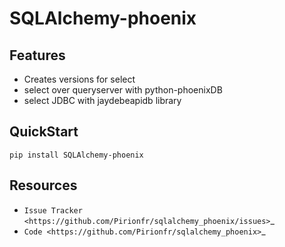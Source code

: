 SQLAlchemy-phoenix
===================



Features
--------

- Creates versions for select
- select over queryserver with python-phoenixDB
- select JDBC with jaydebeapidb library


QuickStart
----------

    pip install SQLAlchemy-phoenix



Resources
---------

- `Issue Tracker <https://github.com/Pirionfr/sqlalchemy_phoenix/issues>`_
- `Code <https://github.com/Pirionfr/sqlalchemy_phoenix>`_

